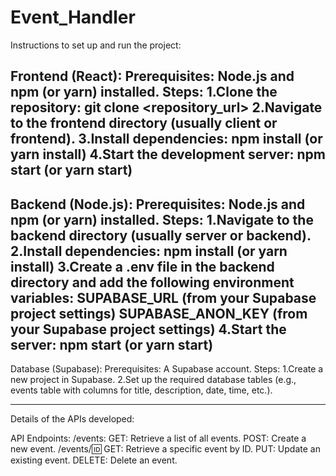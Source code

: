 # Event_Handler


Instructions to set up and run the project:

Frontend (React):
Prerequisites:
Node.js and npm (or yarn) installed.
Steps:
1.Clone the repository: git clone <repository_url>
2.Navigate to the frontend directory (usually client or frontend).
3.Install dependencies: npm install (or yarn install)
4.Start the development server: npm start (or yarn start)
--------------------------------------------------------------------------------------------------------
Backend (Node.js):
Prerequisites:
Node.js and npm (or yarn) installed.
Steps:
1.Navigate to the backend directory (usually server or backend).
2.Install dependencies: npm install (or yarn install)
3.Create a .env file in the backend directory and add the following environment variables:
  SUPABASE_URL (from your Supabase project settings)
  SUPABASE_ANON_KEY (from your Supabase project settings)
4.Start the server: npm start (or yarn start)
------------------------------------------------------------------------------------------------------------
Database (Supabase):
Prerequisites:
A Supabase account.
Steps:
  1.Create a new project in Supabase.
  2.Set up the required database tables (e.g., events table with columns for title, description, date, time, etc.).

--------------------------------------------------------------------------------------------------------------------
  Details of the APIs developed:

API Endpoints:
/events:
   GET: Retrieve a list of all events.
   POST: Create a new event.
/events/:id:
   GET: Retrieve a specific event by ID.
   PUT: Update an existing event.
   DELETE: Delete an event.

